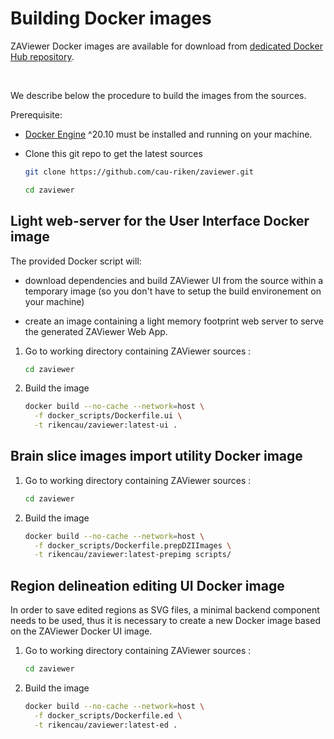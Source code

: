 # Building Docker images

ZAViewer Docker images are available for download from [dedicated Docker Hub repository](https://hub.docker.com/r/rikencau/zaviewer).

<br/>

We describe below the procedure to build the images from the sources.

Prerequisite:

* [Docker Engine](https://docs.docker.com/engine/) ^20.10 must be installed and running on your machine.

* Clone this git repo to get the latest sources

    ```sh
    git clone https://github.com/cau-riken/zaviewer.git

    cd zaviewer
    ```


## Light web-server for the User Interface Docker image <a id="build-image-ui"></a>

The provided Docker script will:

* download dependencies and build ZAViewer UI from the source within a temporary image (so you don't have to setup the build environement on your machine)

* create an image containing a light memory footprint web server to serve the generated ZAViewer Web App.


1. Go to working directory containing ZAViewer sources :

    ```sh
    cd zaviewer
    ```

2. Build the image

    ```sh
    docker build --no-cache --network=host \
      -f docker_scripts/Dockerfile.ui \
      -t rikencau/zaviewer:latest-ui .
    ```


## Brain slice images import utility Docker image<a id="build-image-prepimg"></a>


1. Go to working directory containing ZAViewer sources :

    ```sh
    cd zaviewer
    ```

2. Build the image
 
    ```sh
    docker build --no-cache --network=host \
      -f docker_scripts/Dockerfile.prepDZIImages \
      -t rikencau/zaviewer:latest-prepimg scripts/
    ```

## Region delineation editing UI Docker image<a id="build-image-regionedit"></a>

In order to save edited regions as SVG files, a minimal backend component needs to be used, thus it is necessary to create a new Docker image based on the ZAViewer Docker UI image.

1. Go to working directory containing ZAViewer sources :

    ```sh
    cd zaviewer
    ```

2. Build the image

    ```sh
    docker build --no-cache --network=host \
      -f docker_scripts/Dockerfile.ed \
      -t rikencau/zaviewer:latest-ed .
    ```

